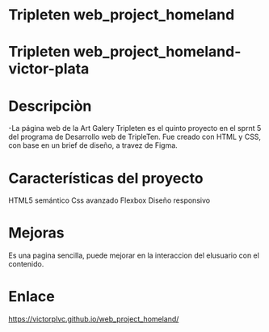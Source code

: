 # Tripleten web_project_homeland
# Tripleten web_project_homeland-victor-plata
# Descripciòn

-La página web de la Art Galery Tripleten es el quinto proyecto en el sprnt 5 del programa de Desarrollo web de TripleTen. Fue creado con HTML y CSS, con base en un brief de diseño, a travez de Figma.

# Características del proyecto

HTML5 semántico
Css avanzado
Flexbox
Diseño responsivo

# Mejoras

Es una pagina sencilla, puede mejorar en la interaccion del elusuario con el contenido.

# Enlace

https://victorplvc.github.io/web_project_homeland/